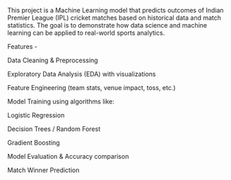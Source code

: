 This project is a Machine Learning model that predicts outcomes of Indian Premier League (IPL) cricket matches based on historical data and match statistics.
The goal is to demonstrate how data science and machine learning can be applied to real-world sports analytics.

 Features -

Data Cleaning & Preprocessing

Exploratory Data Analysis (EDA) with visualizations

Feature Engineering (team stats, venue impact, toss, etc.)

Model Training using algorithms like:

Logistic Regression

Decision Trees / Random Forest

Gradient Boosting

Model Evaluation & Accuracy comparison

Match Winner Prediction
